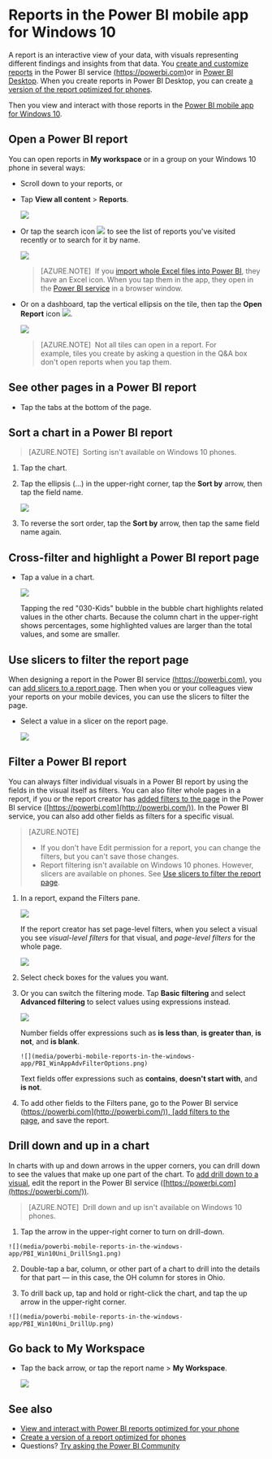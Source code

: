 <properties 
   pageTitle="Reports in the Power BI mobile app for Windows 10"
   description="Learn about viewing reports in the Power BI mobile app for Windows 10. You create reports in the Power BI service or Power BI Desktop, then interact with them in the mobile apps. "
   services="powerbi" 
   documentationCenter="" 
   authors="maggiesMSFT" 
   manager="erikre" 
   backup=""
   editor=""
   tags=""
   qualityFocus="no"
   qualityDate=""/>
 
<tags
   ms.service="powerbi"
   ms.devlang="NA"
   ms.topic="article"
   ms.tgt_pltfrm="NA"
   ms.workload="powerbi"
   ms.date="06/08/2017"
   ms.author="maggies"/>
# Reports in the Power BI mobile app for Windows 10

A report is an interactive view of your data, with visuals representing different findings and insights from that data. You [create and customize reports](powerbi-service-create-a-new-report.md) in the Power BI service [(https://powerbi.com)](https://powerbi.com)or in [Power BI Desktop](powerbi-desktop-report-view.md). When you create reports in Power BI Desktop, you can create [a version of the report optimized for phones](powerbi-mobile-view-phone-report.md).

Then you view and interact with those reports in the [Power BI mobile app for Windows 10](powerbi-mobile-win10phone-app-get-started.md).

## Open a Power BI report

You can open reports in **My workspace** or in a group on your Windows 10 phone in several ways: 

-   Scroll down to your reports, or 
-   Tap **View all content** > **Reports**. 
    
    ![](media/powerbi-mobile-reports-in-the-windows-app/power-bi-windows-10-reports-home.png)

-   Or tap the search icon ![](media/powerbi-mobile-reports-in-the-windows-app/power-bi-ipad-search-icon.png) to see the list of reports you've visited recently or to search for it by name.

    ![](media/powerbi-mobile-reports-in-the-windows-app/power-bi-windows-10-search-page.png)

    > [AZURE.NOTE]  If you [import whole Excel files into Power BI](powerbi-bring-in-whole-excel-files.md), they have an Excel icon. When you tap them in the app, they open in the [Power BI service](https://powerbi.com) in a browser window.

-   Or on a dashboard, tap the vertical ellipsis on the tile, then tap the **Open Report** icon ![](media/powerbi-mobile-reports-in-the-windows-app/PBI_Win10app_OpenRptIcon.png).

    ![](media/powerbi-mobile-reports-in-the-windows-app/pbi_win10ph_tileellips.png)

    > [AZURE.NOTE]  Not all tiles can open in a report. For example, tiles you create by asking a question in the Q&A box don't open reports when you tap them.   

## See other pages in a Power BI report

-   Tap the tabs at the bottom of the page. 

## Sort a chart in a Power BI report

> [AZURE.NOTE]  Sorting isn't available on Windows 10 phones.

1.  Tap the chart. 

2.  Tap the ellipsis (...) in the upper-right corner, tap the **Sort by** arrow, then tap the field name.

    ![](media/powerbi-mobile-reports-in-the-windows-app/power-bi-windows-10-report-sort.png)

3.  To reverse the sort order, tap the **Sort by** arrow, then tap the same field name again. 

## Cross-filter and highlight a Power BI report page

-   Tap a value in a chart.

    ![](media/powerbi-mobile-reports-in-the-windows-app/PBI_Win10Uni_XFltrRptSm.png)

    Tapping the red "030-Kids" bubble in the bubble chart highlights related values in the other charts. Because the column chart in the upper-right shows percentages, some highlighted values are larger than the total values, and some are smaller. 

## Use slicers to filter the report page

When designing a report in the Power BI service [(https://powerbi.com)](https://powerbi.com), you can [add slicers to a report page](powerbi-service-tutorial-slicers.md). Then when you or your colleagues view your reports on your mobile devices, you can use the slicers to filter the page.

-   Select a value in a slicer on the report page.

    ![](media/powerbi-mobile-reports-in-the-windows-app/pbi_win10_slicer.png)

## Filter a Power BI report

You can always filter individual visuals in a Power BI report by using the fields in the visual itself as filters. You can also filter whole pages in a report, if you or the report creator has [added filters to the page](powerbi-service-add-a-filter-to-a-report.md) in the Power BI service ([https://powerbi.com](http://powerbi.com/)). In the Power BI service, you can also add other fields as filters for a specific visual. 

> [AZURE.NOTE]  
> 
> - If you don't have Edit permission for a report, you can change the filters, but you can't save those changes. 
> - Report filtering isn't available on Windows 10 phones. However, slicers are available on phones. See [Use slicers to filter the report page](powerbi-mobile-reports-in-the-windows-app.md#use-slicers-to-filter-the-report-page).

1. In a report, expand the Filters pane.

    ![](media/powerbi-mobile-reports-in-the-windows-app/PBI_WinAppCollapsFilter.png)

    If the report creator has set page-level filters, when you select a visual you see *visual-level filters* for that visual, and *page-level filters* for the whole page.

    ![](media/powerbi-mobile-reports-in-the-windows-app/power-bi-windows-10-filter-pane-visual.png)

2. Select check boxes for the values you want.

3. Or you can switch the filtering mode. Tap **Basic filtering** and select **Advanced filtering** to select values using expressions instead.

    ![](media/powerbi-mobile-reports-in-the-windows-app/power-bi-windows-10-filter-type.png)

    Number fields offer expressions such as **is less than**, **is greater than**, **is not**, and **is blank**.

       ![](media/powerbi-mobile-reports-in-the-windows-app/PBI_WinAppAdvFilterOptions.png)

    Text fields offer expressions such as **contains**, **doesn't start with**, and **is not**.

4.  To add other fields to the Filters pane, go to the Power BI service ([https://powerbi.com](http://powerbi.com/)), [add filters to the page](powerbi-service-add-a-filter-to-a-report.md), and save the report.

## Drill down and up in a chart

In charts with up and down arrows in the upper corners, you can drill down to see the values that make up one part of the chart. To [add drill down to a visual](powerbi-service-drill-down-in-a-visualization.md), edit the report in the Power BI service ([https://powerbi.com](https://powerbi.com/)).

> [AZURE.NOTE]  Drill down and up isn't available on Windows 10 phones.

1.   Tap the arrow in the upper-right corner to turn on drill-down.
   
    ![](media/powerbi-mobile-reports-in-the-windows-app/PBI_Win10Uni_DrillSng1.png)

2.   Double-tap a bar, column, or other part of a chart to drill into the details for that part — in this case, the OH column for stores in Ohio.

3.   To drill back up, tap and hold or right-click the chart, and tap the up arrow in the upper-right corner.

    ![](media/powerbi-mobile-reports-in-the-windows-app/PBI_Win10Uni_DrillUp.png)

## Go back to My Workspace

-  Tap the back arrow, or tap the report name > **My Workspace**.

    ![](media/powerbi-mobile-reports-in-the-windows-app/power-bi-windows-10-report-breadcrumb.png)

## See also

- [View and interact with Power BI reports optimized for your phone](powerbi-mobile-view-phone-report.md)
- [Create a version of a report optimized for phones](powerbi-desktop-create-phone-report.md)
- Questions? [Try asking the Power BI Community](http://community.powerbi.com/)

